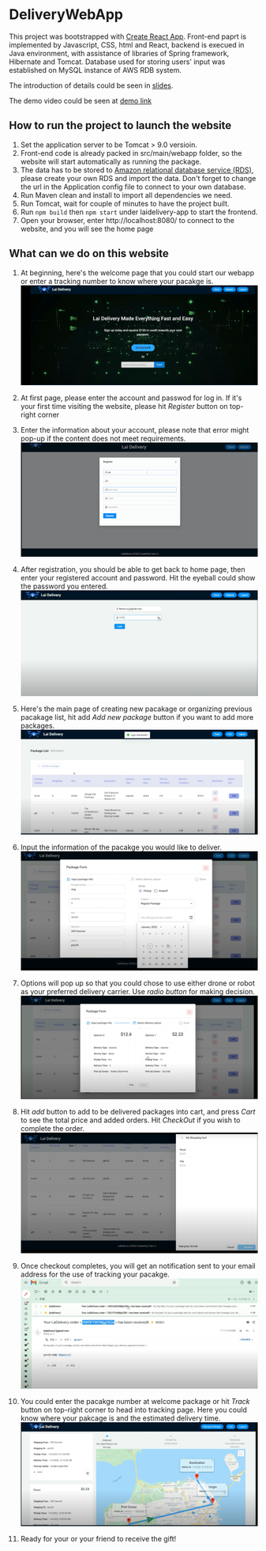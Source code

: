 # DeliveryWebApp
This project was bootstrapped with [Create React App](https://github.com/facebook/create-react-app). Front-end paprt is implemented by Javascript, CSS, html and React, backend is execued in Java environment, with assistance of libraries of Spring framework, Hibernate and Tomcat. Database used for storing users' input was established on MySQL instance of AWS RDB system.

The introduction of details could be seen in [slides](https://github.com/hoseela41/DeliveryWebApp/blob/main/images/LaiDelivery%201.0%20Demo.pdf).

The demo video could be seen at [demo link](https://www.youtube.com/watch?time_continue=1&v=04vbk0RKcxw&feature=emb_title)


## How to run the project to launch the website
1. Set the application server to be Tomcat > 9.0 versioin.
2. Front-end code is already packed in src/main/webapp folder, so the website will start automatically as running the package. 
3. The data has to be stored to [Amazon relational database service (RDS)](https://aws.amazon.com/rds/), please create your own RDS and import the data. Don't forget to change the url in the Application config file to connect to your own database.
4. Run Maven clean and install to import all dependencies we need.
5. Run Tomcat, wait for couple of minutes to have the project built.
6. Run ```npm build``` then ```npm start``` under laidelivery-app to start the frontend.
7. Open your browser, enter http://localhost:8080/ to connect to the website, and you will see the home page

## What can we do on this website
1. At beginning, here's the welcome page that you could start our webapp or enter a tracking number to know where your pacakge is.![welcome](images/welcome.png)

2. At first page, please enter the account and passwod for log in. If it's your first time visiting the website, please hit *Register* button on top-right corner

2. Enter the information about your account, please note that error might pop-up if the content does not meet requirements.
![register](images/register.png)

3. After registration, you should be able to get back to home page, then enter your registered account and password. Hit the eyeball could show the password you entered.
![login](images/login.png)

4. Here's the main page of creating new pacakage or organizing previous pacakage list, hit add *Add new package* button if you want to add more packages.
![packagelist](images/packagelist.png)

5. Input the information of the pacakge you would like to deliver.
![packageinput](images/package_input.png)

6. Options will pop up so that you could chose to use either drone or robot as your preferred delivery carrier. Use *radio button* for making decision.
![options](images/options.png)

7. Hit *add* button to add to be delivered packages into cart, and press *Cart* to see the total price and added orders. Hit *CheckOut* if you wish to complete the order.
![checkout](images/checkout.png)

8. Once checkout completes, you will get an notification sent to your email address for the use of tracking your pacakge. 
![mail](images/notification.png)

9. You could enter the pacakge number at welcome package or hit *Track* button on top-right corner to head into tracking page. Here you could know where your pakcage is and the estimated delivery time.
![track](images/tracking.png)

10. Ready for your or your friend to receive the gift!
